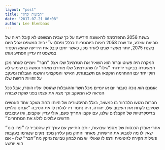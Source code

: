 ```yaml
---
layout: "post"
title: "תביעות זכרון"
date: "2017-07-21 06:08"
author: Lee Elenbaas
---
```


בשנת 2056 התפרסמה לראשונה הידיעה על כך שבית המשפט לא קיבל ראיה של טביעת אצבע,
עד שנת 2058 ראיות ביומטריות ככלל נפסלו ע״י בית המשפט
אבל היום בשנת 2075, יותר מעשר שנים לאחר מכן, כאשר יותם קיבל את הידיעה שהוא הפסיד במשפט
זה עדיין הפתיע אותו

המקרה היה פשוט וברור
הוא השאיר את הטרמינל שלו אצל ״חבר״
ויומיים לאחר מכן המשטרה בביקור ידידותי ״גילו״ לו שהטרמינל שלו מוחרם מאחר ונעשה בו שימוש לא חוקי
יחד עם ההחרמה הוקפאו גם חשבונותיו, האישי והמקצועי
והושמו הגבלות ומעקב על זהויות הרשת שלו

אומנם הוא נוכה כעבור יום או יומיים מכל חשד
וההגבלות שהוטלו עליו הוסרו, אבל ככל הנראה לא המעקב
וכך מצא את עצמו בפני שוקת שבורה

חברות נמנעו מלבחור בו כמעצב, בגלל ההיסטוריה של היותו תחת מעקב
אחד האנשים שסירבו לקחת את העיצוב שלו, יהודה, היה נחמד דיו לגלות לו את הסיבה
״אנחנו טלויים בדיסקרטיות של הקבלנים שלנו, עם עקבו אחריך פעם, אולי עדיין עוקבים, ואז עיצובים חדשים עלולים לזלוג את המתחרים״

אחרי אובדן הכנסות של מספר שבועות, יותם התייעץ עם עורך דין
שהסביר לו ״פרו בונו״ שאין לו מה לטבוע את הרשויות, מאחר והחוק מגן עליהן מפני נזקים שנגרמו בעקבות פעילות חקירה לגיטימית
ורמז לו שאולי יש מה לבחון טביעת נזיקין מה״חבר״ שלו - אם הוא יורשע
